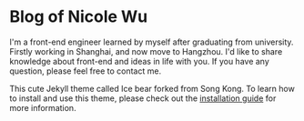# Blog of Nicole Wu
I'm a front-end engineer learned by myself after graduating from university.
Firstly working in Shanghai, and now move to Hangzhou.
I'd like to share knowledge about front-end and ideas in life with you.
If you have any question, please feel free to contact me.


This cute Jekyll theme called Ice bear forked from Song Kong.
To learn how to install and use this theme, please check out the [installation guide](http://kongsong.me/blog/ice-bear-jekyll-theme/) for more information.
